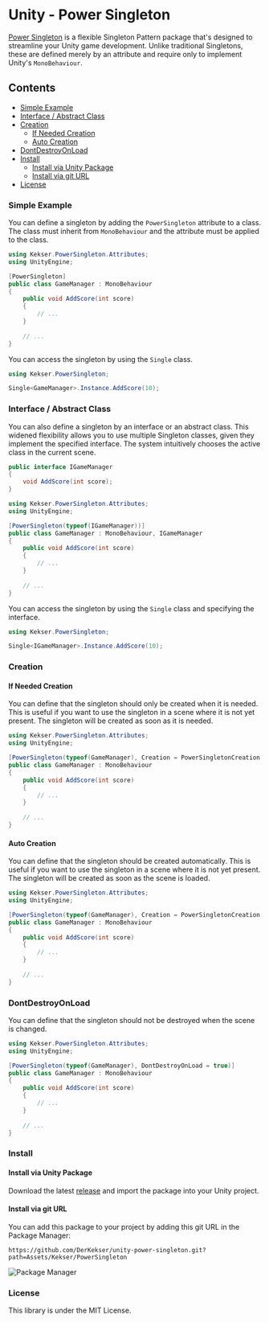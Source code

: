 # Unity - Power Singleton

[Power Singleton](https://github.com/DerKekser/unity-power-singleton) is a flexible Singleton Pattern package that's designed to streamline your Unity game development. Unlike traditional Singletons, these are defined merely by an attribute and require only to implement Unity's `MonoBehaviour`.

## Contents
- [Simple Example](#simple-example)
- [Interface / Abstract Class](#interface--abstract-class)
- [Creation](#creation)
    - [If Needed Creation](#if-needed-creation)
    - [Auto Creation](#auto-creation)
- [DontDestroyOnLoad](#dontdestroyonload)
- [Install](#install)
    - [Install via Unity Package](#install-via-unity-package)
    - [Install via git URL](#install-via-git-url)
- [License](#license)

### Simple Example

You can define a singleton by adding the `PowerSingleton` attribute to a class.
The class must inherit from `MonoBehaviour` and the attribute must be applied to the class.

```csharp
using Kekser.PowerSingleton.Attributes;
using UnityEngine;

[PowerSingleton]
public class GameManager : MonoBehaviour
{
    public void AddScore(int score)
    {
        // ...
    }
    
    // ...
}
```
You can access the singleton by using the `Single` class.

```csharp
using Kekser.PowerSingleton;

Single<GameManager>.Instance.AddScore(10);
```
### Interface / Abstract Class

You can also define a singleton by an interface or an abstract class.
This widened flexibility allows you to use multiple Singleton classes, given they implement the specified interface. The system intuitively chooses the active class in the current scene.

```csharp
public interface IGameManager
{
    void AddScore(int score);
}
```
```csharp
using Kekser.PowerSingleton.Attributes;
using UnityEngine;

[PowerSingleton(typeof(IGameManager))]
public class GameManager : MonoBehaviour, IGameManager
{
    public void AddScore(int score)
    {
        // ...
    }
    
    // ...
}
```
You can access the singleton by using the `Single` class and specifying the interface.
```csharp
using Kekser.PowerSingleton;

Single<IGameManager>.Instance.AddScore(10);
```
### Creation

#### If Needed Creation

You can define that the singleton should only be created when it is needed.
This is useful if you want to use the singleton in a scene where it is not yet present.
The singleton will be created as soon as it is needed.

```csharp
using Kekser.PowerSingleton.Attributes;
using UnityEngine;

[PowerSingleton(typeof(GameManager), Creation = PowerSingletonCreation.IfNeeded, CreationName = "GameManager")]
public class GameManager : MonoBehaviour
{
    public void AddScore(int score)
    {
        // ...
    }
    
    // ...
}
```
#### Auto Creation

You can define that the singleton should be created automatically.
This is useful if you want to use the singleton in a scene where it is not yet present.
The singleton will be created as soon as the scene is loaded.

```csharp
using Kekser.PowerSingleton.Attributes;
using UnityEngine;

[PowerSingleton(typeof(GameManager), Creation = PowerSingletonCreation.Always, CreationName = "GameManager")]
public class GameManager : MonoBehaviour
{
    public void AddScore(int score)
    {
        // ...
    }
    
    // ...
}
```
### DontDestroyOnLoad

You can define that the singleton should not be destroyed when the scene is changed.

```csharp
using Kekser.PowerSingleton.Attributes;
using UnityEngine;

[PowerSingleton(typeof(GameManager), DontDestroyOnLoad = true)]
public class GameManager : MonoBehaviour
{
    public void AddScore(int score)
    {
        // ...
    }
    
    // ...
}
```
### Install

#### Install via Unity Package

Download the latest [release](https://github.com/DerKekser/unity-power-singleton/releases) and import the package into your Unity project.
#### Install via git URL

You can add this package to your project by adding this git URL in the Package Manager:
```
https://github.com/DerKekser/unity-power-singleton.git?path=Assets/Kekser/PowerSingleton
```
![Package Manager](/Assets/Kekser/Screenshots/package_manager.png)
### License

This library is under the MIT License.